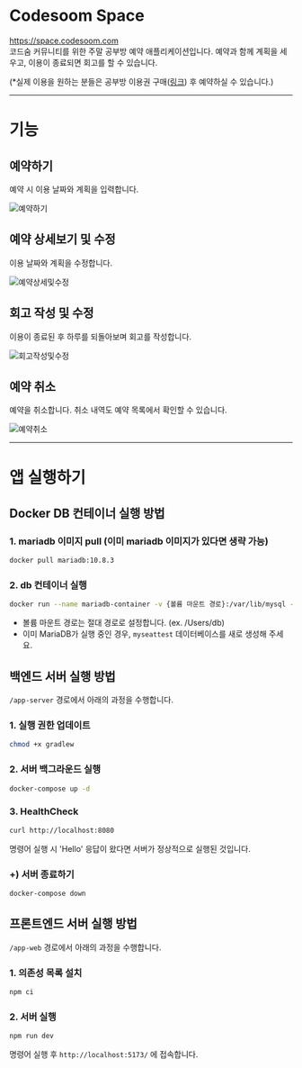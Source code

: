# Codesoom Space
https://space.codesoom.com  
코드숨 커뮤니티를 위한 주말 공부방 예약 애플리케이션입니다. 예약과 함께 계획을 세우고, 이용이 종료되면 회고를 할 수 있습니다.

(*실제 이용을 원하는 분들은 공부방 이용권 구매([링크](https://smartstore.naver.com/codesoom/products/7324508599)) 후 예약하실 수 있습니다.)

---

# 기능
## 예약하기
예약 시 이용 날짜와 계획을 입력합니다.

![예약하기](https://user-images.githubusercontent.com/98736689/215739093-a7414cc2-59c2-4e77-8349-182209a5001e.gif)

## 예약 상세보기 및 수정
이용 날짜와 계획을 수정합니다.

![예약상세및수정](https://user-images.githubusercontent.com/98736689/215740794-614e6c23-2da7-46b2-b9e0-32b5f04d31ec.gif)

## 회고 작성 및 수정
이용이 종료된 후 하루를 되돌아보며 회고를 작성합니다.

![회고작성및수정](https://user-images.githubusercontent.com/98736689/215742440-960192e2-15f7-4a28-91f1-efede568167a.gif)

## 예약 취소
예약을 취소합니다. 취소 내역도 예약 목록에서 확인할 수 있습니다.

![예약취소](https://user-images.githubusercontent.com/98736689/215743648-3bd41317-5109-442c-829e-191c0f5f0fbb.gif)

---

# 앱 실행하기
## Docker DB 컨테이너 실행 방법
### 1. mariadb 이미지 pull (이미 mariadb 이미지가 있다면 생략 가능)
```bash
docker pull mariadb:10.8.3
```

### 2. db 컨테이너 실행
```bash
docker run --name mariadb-container -v {볼륨 마운트 경로}:/var/lib/mysql -e MYSQL_ROOT_PASSWORD=root1234 -e MYSQL_DATABASE=myseattest -d -p 3306:3306 mariadb:10.8.3 --character-set-server=utf8mb4 --collation-server=utf8mb4_unicode_ci
```
- 볼륨 마운트 경로는 절대 경로로 설정합니다. (ex. /Users/db)
- 이미 MariaDB가 실행 중인 경우, `myseattest` 데이터베이스를 새로 생성해 주세요.

## 백엔드 서버 실행 방법
`/app-server` 경로에서 아래의 과정을 수행합니다.

### 1. 실행 권한 업데이트
```bash
chmod +x gradlew
```

### 2. 서버 백그라운드 실행
```bash
docker-compose up -d
```

### 3. HealthCheck
```bash
curl http://localhost:8080
```
명령어 실행 시 'Hello' 응답이 왔다면 서버가 정상적으로 실행된 것입니다.

### +) 서버 종료하기
```bash
docker-compose down
```

## 프론트엔드 서버 실행 방법
`/app-web` 경로에서 아래의 과정을 수행합니다.

### 1. 의존성 목록 설치
```bash
npm ci
```

### 2. 서버 실행
```bash
npm run dev
```
명령어 실행 후 `http://localhost:5173/` 에 접속합니다.
